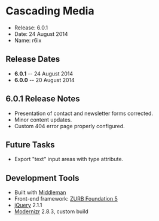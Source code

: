 # Cascading Media
  - Release: 6.0.1
  - Date: 24 August 2014
  - Name: r6ix

## Release Dates
  - **6.0.1** -- 24 August 2014
  - **6.0.0** -- 20 August 2014

## 6.0.1 Release Notes
  - Presentation of contact and newsletter forms corrected.
  - Minor content updates.
  - Custom 404 error page properly configured.

## Future Tasks
  - Export "text" input areas with type attribute.
 
## Development Tools
  - Built with [Middleman](http://middlemanapp.com)
  - Front-end framework: [ZURB Foundation 5](http://foundation.zurb.com/docs/)
  - [jQuery](http://jquery.com) 2.1.1
  - [Modernizr](http://modernizr.com) 2.8.3, custom build